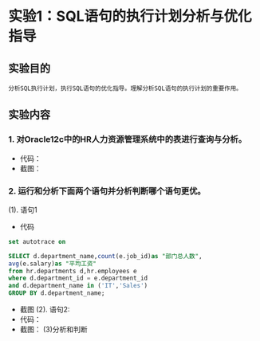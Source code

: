 # 实验1：SQL语句的执行计划分析与优化指导

## 实验目的
```text
分析SQL执行计划，执行SQL语句的优化指导。理解分析SQL语句的执行计划的重要作用。
```
## 实验内容
### 1. 对Oracle12c中的HR人力资源管理系统中的表进行查询与分析。
* 代码：
* 截图：
### 2. 运行和分析下面两个语句并分析判断哪个语句更优。
(1). 语句1
* 代码
```SQL
set autotrace on

SELECT d.department_name,count(e.job_id)as "部门总人数",
avg(e.salary)as "平均工资"
from hr.departments d,hr.employees e
where d.department_id = e.department_id
and d.department_name in ('IT','Sales')
GROUP BY d.department_name;
```
* 截图
(2). 语句2:
* 代码：
* 截图：
(3)分析和判断
